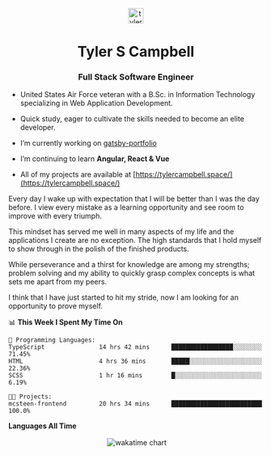 <p align="center">
<a href="https://linkedin.com/in/tyler-campbell36" target="blank"><img align="center" src="https://cdn.jsdelivr.net/npm/simple-icons@3.0.1/icons/linkedin.svg" alt="tyler-campbell36" height="30" width="30" /></a>
</p>
<h1 align="center">Tyler S Campbell</h1>
<h3 align="center">Full Stack Software Engineer</h3>

* United States Air Force veteran with a B.Sc. in Information Technology specializing in Web Application Development. 

* Quick study, eager to cultivate the skills needed to become an elite developer.

* I’m currently working on [gatsby-portfolio](https://github.com/t36campbell/gatsby-portfolio)

* I’m continuing to learn **Angular, React & Vue**

* All of my projects are available at [https://tylercampbell.space/](https://tylercampbell.space/)

Every day I wake up with expectation that I will be better than I was the day before. I view every mistake as a learning opportunity and see room to improve with every triumph.

This mindset has served me well in many aspects of my life and the applications I create are no exception. The high standards that I hold myself to show through in the polish of the finished products.

While perseverance and a thirst for knowledge are among my strengths; problem solving and my ability to quickly grasp complex concepts is what sets me apart from my peers.

I think that I have just started to hit my stride, now I am looking for an opportunity to prove myself.

<!--START_SECTION:waka-->
📊 **This Week I Spent My Time On** 

```text
💬 Programming Languages: 
TypeScript               14 hrs 42 mins      █████████████████░░░░░░░░   71.45% 
HTML                     4 hrs 36 mins       █████░░░░░░░░░░░░░░░░░░░░   22.36% 
SCSS                     1 hr 16 mins        █░░░░░░░░░░░░░░░░░░░░░░░░   6.19%

🐱‍💻 Projects: 
mcsteen-frontend         20 hrs 34 mins      █████████████████████████   100.0%

```


<!--END_SECTION:waka-->
**Languages All Time** 
<p align="center">&nbsp;<img align="center" alt="wakatime chart"
src="https://wakatime.com/share/@738aac7f-8868-4bc3-a1df-4c36703ee4b6/f86255e0-cf1e-483e-9ae4-5c0fdb9a56f8.png"/></p>

